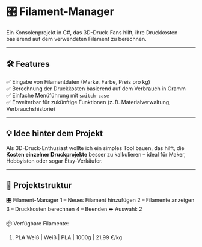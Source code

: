 ﻿# 🎛️ Filament-Manager

Ein Konsolenprojekt in C#, das 3D-Druck-Fans hilft, ihre Druckkosten basierend auf dem verwendeten Filament zu berechnen.

---

## 🛠️ Features

✅ Eingabe von Filamentdaten (Marke, Farbe, Preis pro kg)  
✅ Berechnung der Druckkosten basierend auf dem Verbrauch in Gramm  
✅ Einfache Menüführung mit `switch-case`  
✅ Erweiterbar für zukünftige Funktionen (z. B. Materialverwaltung, Verbrauchshistorie)

---

## 💡 Idee hinter dem Projekt

Als 3D-Druck-Enthusiast wollte ich ein simples Tool bauen, das hilft, die **Kosten einzelner Druckprojekte** besser zu kalkulieren – ideal für Maker, Hobbyisten oder sogar Etsy-Verkäufer.

---

## 🧠 Projektstruktur


🎛️ Filament-Manager
1 – Neues Filament hinzufügen
2 – Filamente anzeigen
3 – Druckkosten berechnen
4 – Beenden
➡️ Auswahl: 2

📦 Verfügbare Filamente:
1. PLA Weiß | Weiß | PLA | 1000g | 21,99 €/kg
